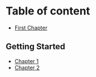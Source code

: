 # Table of content

* [First Chapter](chapter1.md)

## Getting Started

* [Chapter 1](//chapter1/README.md)
* [Chapter 2](/chapter2/README.md)